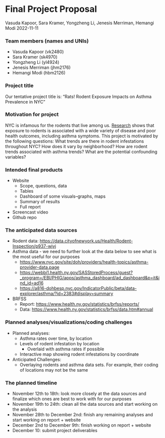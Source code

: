 Final Project Proposal
================
Vasuda Kapoor, Sara Kramer, Yongzheng Li, Jenesis Merriman, Hemangi Modi
2022-11-11

### Team members (names and UNIs)

-   Vasuda Kapoor (vk2480)
-   Sara Kramer (sk4970)
-   Yongzheng Li (yl4924)
-   Jenesis Merriman (jhm2176)
-   Hemangi Modi (hbm2126)

### Project title

Our tentative project title is: “Rats! Rodent Exposure Impacts on Asthma
Prevalence in NYC”

### Motivation for project

NYC is infamous for the rodents that live among us.
[Research](https://www.ncbi.nlm.nih.gov/pmc/articles/PMC2862381/) shows
that exposure to rodents is associated with a wide variety of disease
and poor health outcomes, including asthma symptoms. This project is
motivated by the following questions: What trends are there in rodent
infestations throughout NYC? How does it vary by neighborhood? How are
rodent trends associated with asthma trends? What are the potential
confounding variables?

### Intended final products

-   Website
    -   Scope, questions, data
    -   Tables  
    -   Dashboard of some visuals–graphs, maps
    -   Summary of results
    -   Full report
-   Screencast video
-   Github repo

### The anticipated data sources

-   Rodent data:
    <https://data.cityofnewyork.us/Health/Rodent-Inspection/p937-wjvj>
-   Asthma data - we need to further look at the data below to see what
    is the most useful for our purposes
    -   <https://www.nyc.gov/site/doh/providers/health-topics/asthma-provider-data.page>
    -   <https://webbi1.health.ny.gov/SASStoredProcess/guest?_program=/EBI/PHIG/apps/asthma_dashboard/ad_dashboard&p=it&ind_id=ad16>
    -   <https://a816-dohbesp.nyc.gov/IndicatorPublic/beta/data-explorer/asthma/?id=2383#display=summary>
-   BRFSS
    -   Report: <https://www.health.ny.gov/statistics/brfss/reports/>
    -   Data:
        <https://www.health.ny.gov/statistics/brfss/data.htm#annual>

### Planned analyses/visualizations/coding challenges

-   Planned analyses:
    -   Asthma rates over time, by location
    -   Levels of rodent infestation by location
        -   Overlaid with asthma rates if possible
    -   Interactive map showing rodent infestations by coordinate
-   Anticipated Challenges:
    -   Overlaying rodents and asthma data sets. For example, their
        coding of locations may not be the same

### The planned timeline

-   November 12th to 18th: look more closely at the data sources and
    finalize which ones are best to work with for our purposes
-   November 19th to 24th: clean all the data sources and start working
    on the analysis
-   November 28th to December 2nd: finish any remaining analyses and
    start working on report + website
-   December 2nd to December 9th: finish working on report + website
-   December 10: submit project deliverables
